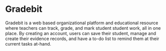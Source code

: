 # Gradebit
Gradebit is a web based organizational platform and educational resource where teachers can track, grade, and mark student student work, all in one place. By creating an account, users can save their student, manage and create their evidence records, and have a to-do list to remind them at their current tasks at-hand. 

